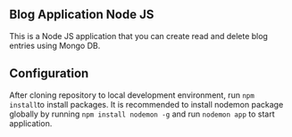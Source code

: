 ## Blog Application Node JS
This is a Node JS application that you can create read and delete blog entries using Mongo DB.

## Configuration
After cloning repository to local development environment, run `npm install`to install packages.
It is recommended to install nodemon package globally by running `npm install nodemon -g` and run `nodemon app` to start application.
